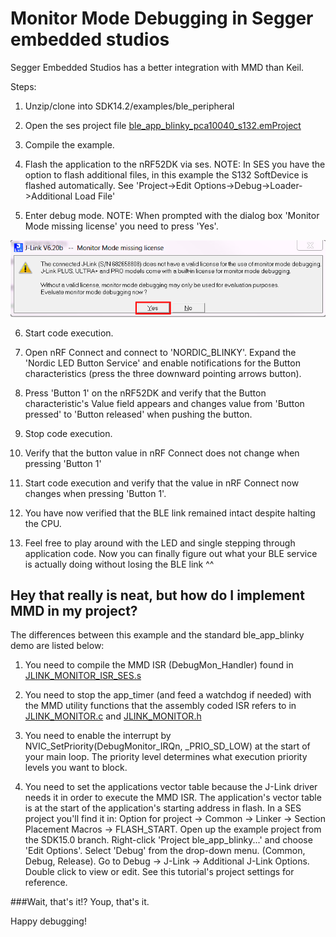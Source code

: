 # Monitor Mode Debugging in Segger embedded studios

Segger Embedded Studios has a better integration with MMD than Keil. 

Steps:
1. Unzip/clone into SDK14.2/examples/ble_peripheral

2. Open the ses project file [ble_app_blinky_pca10040_s132.emProject](ble_app_blinky_pca10040_s132.emProject)

3. Compile the example.

4. Flash the application to the nRF52DK via ses. 
NOTE: In SES you have the option to flash additional files, in this example the S132 SoftDevice is flashed automatically. See 'Project->Edit Options->Debug->Loader->Additional Load File'

5. Enter debug mode.
NOTE: When prompted with the dialog box 'Monitor Mode missing license' you need to press 'Yes'. 

![JlinkPromptYes](../../../Documentation/Images/JLinkPromptYes.png " ")

6. Start code execution.

7. Open nRF Connect and connect to 'NORDIC_BLINKY'. Expand the 'Nordic LED Button Service' and enable notifications for the Button characteristics (press the three downward pointing arrows button).

8. Press 'Button 1' on the nRF52DK and verify that the Button characteristic's Value field appears and changes value from 'Button pressed' to 'Button released' when pushing the button.

9. Stop code execution.

10. Verify that the button value in nRF Connect does not change when pressing 'Button 1'

11. Start code execution and verify that the value in nRF Connect now changes when pressing 'Button 1'. 

12. You have now verified that the BLE link remained intact despite halting the CPU. 

13. Feel free to play around with the LED and single stepping through application code. Now you can finally figure out what your BLE service is actually doing without losing the BLE link ^^


## Hey that really is neat, but how do I implement MMD in my project?
The differences between this example and the standard ble_app_blinky demo are listed below:

1. You need to compile the MMD ISR (DebugMon_Handler) found in [JLINK_MONITOR_ISR_SES.s](../../../JLINK_MONITOR_ISR_SES.s)

2. You need to stop the app_timer (and feed a watchdog if needed) with the MMD utility functions that the assembly coded ISR refers to in [JLINK_MONITOR.c](../../../JLINK_MONITOR.c) and [JLINK_MONITOR.h](../../../JLINK_MONITOR.h)

3. You need to enable the interrupt by NVIC_SetPriority(DebugMonitor_IRQn, _PRIO_SD_LOW) at the start of your main loop. The priority level determines what execution priority levels you want to block.
4. You need to set the applications vector table because the J-Link driver needs it in order to execute the MMD ISR. 
The application's vector table is at the start of the application's starting address in flash. In a SES project you'll find it in:
Option for project -> Common -> Linker -> Section Placement Macros -> FLASH_START.
Open up the example project from the SDK15.0 branch.
Right-click 'Project ble_app_blinky...' and choose 'Edit Options'.
Select 'Debug' from the drop-down menu. (Common, Debug, Release).
Go to Debug -> J-Link -> Additional J-Link Options. Double click to view or edit.
See this tutorial's project settings for reference.

###Wait, that's it!?
Youp, that's it.

Happy debugging!

